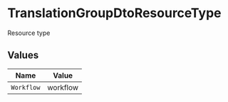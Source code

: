 # TranslationGroupDtoResourceType

Resource type


## Values

| Name       | Value      |
| ---------- | ---------- |
| `Workflow` | workflow   |